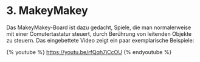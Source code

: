 # 3. MakeyMakey

Das MakeyMakey-Board ist dazu gedacht, Spiele, die man normalerweise mit einer Comutertastatur steuert, durch Berührung von leitenden Objekte zu steuern. Das eingebettete Video zeigt ein paar exemplarische Beispiele:

{% youtube %}
https://youtu.be/rfQqh7iCcOU
{% endyoutube %}
